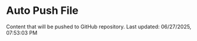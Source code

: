 # Auto Push File

Content that will be pushed to GitHub repository.
Last updated: 06/27/2025, 07:53:03 PM